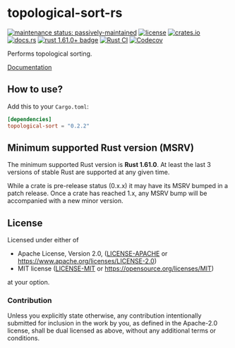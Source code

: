 # topological-sort-rs

[![maintenance status: passively-maintained](https://img.shields.io/badge/maintenance-passively--maintained-yellowgreen.svg)](https://doc.rust-lang.org/cargo/reference/manifest.html#the-badges-section)
[![license](https://img.shields.io/crates/l/topological-sort.svg)](#license)
[![crates.io](https://img.shields.io/crates/v/topological-sort.svg)](https://crates.io/crates/topological-sort)
[![docs.rs](https://img.shields.io/docsrs/topological-sort/latest)](https://docs.rs/topological-sort/latest/)
[![rust 1.61.0+ badge](https://img.shields.io/badge/rust-1.61.0+-93450a.svg)](https://doc.rust-lang.org/cargo/reference/manifest.html#the-rust-version-field)
[![Rust CI](https://github.com/gifnksm/topological-sort-rs/actions/workflows/rust-ci.yml/badge.svg)](https://github.com/gifnksm/topological-sort-rs/actions/workflows/rust-ci.yml)
[![Codecov](https://codecov.io/gh/gifnksm/topological-sort-rs/branch/master/graph/badge.svg?token=VreVOoM3Yb)](https://codecov.io/gh/gifnksm/topological-sort-rs)

Performs topological sorting.

[Documentation](https://docs.rs/topological-sort)

## How to use?

Add this to your `Cargo.toml`:

```toml
[dependencies]
topological-sort = "0.2.2"
```

## Minimum supported Rust version (MSRV)

The minimum supported Rust version is **Rust 1.61.0**.
At least the last 3 versions of stable Rust are supported at any given time.

While a crate is pre-release status (0.x.x) it may have its MSRV bumped in a patch release.
Once a crate has reached 1.x, any MSRV bump will be accompanied with a new minor version.

## License

Licensed under either of

* Apache License, Version 2.0, ([LICENSE-APACHE](LICENSE-APACHE) or <https://www.apache.org/licenses/LICENSE-2.0>)
* MIT license ([LICENSE-MIT](LICENSE-MIT) or <https://opensource.org/licenses/MIT>)

at your option.

### Contribution

Unless you explicitly state otherwise, any contribution intentionally
submitted for inclusion in the work by you, as defined in the Apache-2.0
license, shall be dual licensed as above, without any additional terms or
conditions.
